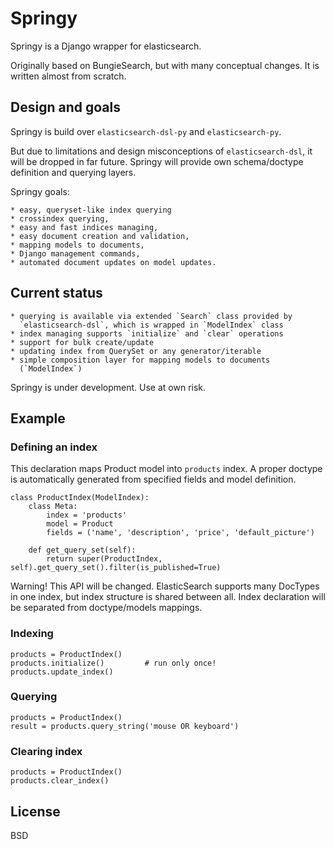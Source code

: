 # Springy

Springy is a Django wrapper for elasticsearch.

Originally based on BungieSearch, but with many conceptual changes.
It is written almost from scratch.


## Design and goals

Springy is build over `elasticsearch-dsl-py` and `elasticsearch-py`.

But due to limitations and design misconceptions of `elasticsearch-dsl`,
it will be dropped in far future. Springy will provide own schema/doctype
definition and querying layers.


Springy goals:

    * easy, queryset-like index querying
    * crossindex querying,
    * easy and fast indices managing,
    * easy document creation and validation,
    * mapping models to documents,
    * Django management commands,
    * automated document updates on model updates.


## Current status

    * querying is available via extended `Search` class provided by
      `elasticsearch-dsl`, which is wrapped in `ModelIndex` class
    * index managing supports `initialize` and `clear` operations
    * support for bulk create/update
    * updating index from QuerySet or any generator/iterable
    * simple composition layer for mapping models to documents
      (`ModelIndex`)

Springy is under development. Use at own risk.

## Example


### Defining an index

This declaration maps Product model into `products` index.  A proper doctype
is automatically generated from specified fields and model definition.

```
class ProductIndex(ModelIndex):
    class Meta:
        index = 'products'
        model = Product
        fields = ('name', 'description', 'price', 'default_picture')

    def get_query_set(self):
        return super(ProductIndex, self).get_query_set().filter(is_published=True)
```

Warning! This API will be changed. ElasticSearch supports many DocTypes
in one index, but index structure is shared between all. Index declaration will
be separated from doctype/models mappings.

### Indexing

```
products = ProductIndex()
products.initialize()         # run only once!
products.update_index()
```

### Querying

```
products = ProductIndex()
result = products.query_string('mouse OR keyboard')
```

### Clearing index

```
products = ProductIndex()
products.clear_index()
```

## License

BSD



